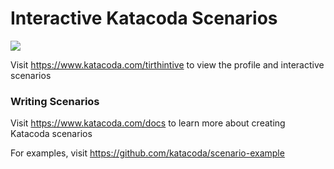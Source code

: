 # Interactive Katacoda Scenarios

[![](http://shields.katacoda.com/katacoda/tirthintive/count.svg)](https://www.katacoda.com/tirthintive "Get your profile on Katacoda.com")

Visit https://www.katacoda.com/tirthintive to view the profile and interactive scenarios

### Writing Scenarios
Visit https://www.katacoda.com/docs to learn more about creating Katacoda scenarios

For examples, visit https://github.com/katacoda/scenario-example
